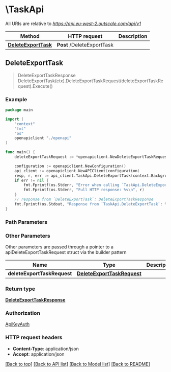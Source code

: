# \TaskApi

All URIs are relative to *https://api.eu-west-2.outscale.com/api/v1*

Method | HTTP request | Description
------------- | ------------- | -------------
[**DeleteExportTask**](TaskApi.md#DeleteExportTask) | **Post** /DeleteExportTask | 



## DeleteExportTask

> DeleteExportTaskResponse DeleteExportTask(ctx).DeleteExportTaskRequest(deleteExportTaskRequest).Execute()



### Example

```go
package main

import (
    "context"
    "fmt"
    "os"
    openapiclient "./openapi"
)

func main() {
    deleteExportTaskRequest := *openapiclient.NewDeleteExportTaskRequest("ExportTaskId_example") // DeleteExportTaskRequest |  (optional)

    configuration := openapiclient.NewConfiguration()
    api_client := openapiclient.NewAPIClient(configuration)
    resp, r, err := api_client.TaskApi.DeleteExportTask(context.Background()).DeleteExportTaskRequest(deleteExportTaskRequest).Execute()
    if err != nil {
        fmt.Fprintf(os.Stderr, "Error when calling `TaskApi.DeleteExportTask``: %v\n", err)
        fmt.Fprintf(os.Stderr, "Full HTTP response: %v\n", r)
    }
    // response from `DeleteExportTask`: DeleteExportTaskResponse
    fmt.Fprintf(os.Stdout, "Response from `TaskApi.DeleteExportTask`: %v\n", resp)
}
```

### Path Parameters



### Other Parameters

Other parameters are passed through a pointer to a apiDeleteExportTaskRequest struct via the builder pattern


Name | Type | Description  | Notes
------------- | ------------- | ------------- | -------------
 **deleteExportTaskRequest** | [**DeleteExportTaskRequest**](DeleteExportTaskRequest.md) |  | 

### Return type

[**DeleteExportTaskResponse**](DeleteExportTaskResponse.md)

### Authorization

[ApiKeyAuth](../README.md#ApiKeyAuth)

### HTTP request headers

- **Content-Type**: application/json
- **Accept**: application/json

[[Back to top]](#) [[Back to API list]](../README.md#documentation-for-api-endpoints)
[[Back to Model list]](../README.md#documentation-for-models)
[[Back to README]](../README.md)

